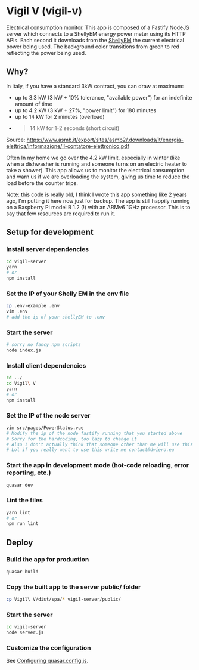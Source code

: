 # Vigil V (vigil-v)

Electrical consumption monitor. This app is composed of a Fastify NodeJS server which connects to a ShellyEM energy power meter using its HTTP APIs. Each second it downloads from the [ShellyEM]([url](https://www.shelly.com/en/products/shop/shelly-em-120a/shelly-em-50a)) the current electrical power being used.
The background color transitions from green to red reflecting the power being used.

## Why?

In Italy, if you have a standard 3kW contract, you can draw at maximum:
- up to 3.3 kW (3 kW + 10% tolerance, "available power") for an indefinite amount of time
- up to 4.2 kW (3 kW + 27%, "power limit") for 180 minutes
- up to 14 kW for 2 minutes (overload)
- >14 kW for 1-2 seconds (short circuit)

Source: https://www.asmb.it/export/sites/asmb2/.downloads/it/energia-elettrica/informazione/Il-contatore-elettronico.pdf

Often In my home we go over the 4.2 kW limit, especially in winter (like when a dishwasher is running and someone turns on an electric heater to take a shower).
This app allows us to monitor the electrical consumption and warn us if we are overloading the system,
giving us time to reduce the load before the counter trips.

Note: this code is really old, I think I wrote this app something like 2 years ago, I'm putting it here now just for backup. The app is still happily running on a Raspberry Pi model B 1.2 (!) with an ARMv6 1GHz processor. This is to say that few resources are required to run it.

## Setup for development
### Install server dependencies
```bash
cd vigil-server
yarn
# or
npm install
```

### Set the IP of your Shelly EM in the env file
```bash
cp .env-example .env
vim .env
# add the ip of your shellyEM to .env
```
### Start the server
```bash
# sorry no fancy npm scripts
node index.js
```

### Install client dependencies
```bash
cd ../
cd Vigil\ V
yarn
# or
npm install
```

### Set the IP of the node server
```bash
vim src/pages/PowerStatus.vue
# Modify the ip of the node fastify running that you started above
# Sorry for the hardcoding, too lazy to change it
# Also I don't actually think that someone other than me will use this application
# Lol if you really want to use this write me contact@dviero.eu
```
### Start the app in development mode (hot-code reloading, error reporting, etc.)
```bash
quasar dev
```


### Lint the files
```bash
yarn lint
# or
npm run lint
```


## Deploy

### Build the app for production
```bash
quasar build
```

### Copy the built app to the server public/ folder
```bash
cp Vigil\ V/dist/spa/* vigil-server/public/
```

### Start the server
```bash
cd vigil-server
node server.js
```

### Customize the configuration
See [Configuring quasar.config.js](https://v2.quasar.dev/quasar-cli-vite/quasar-config-js).
